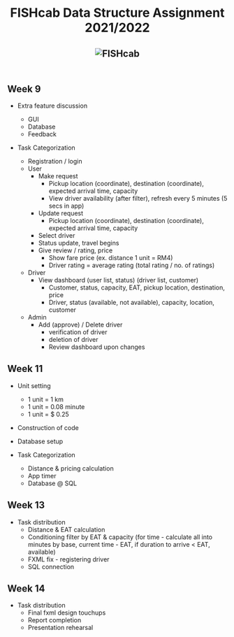 <header>
  <h1 align="center">FISHcab Data Structure Assignment 2021/2022</h2>
  <h2 align="center" href="https://ibb.co/NxS46CC"><img src="https://i.ibb.co/F6VPb33/zoomed-removebg-preview.png" alt="FISHcab"></a>
</header>

## Week 9

  - Extra feature discussion
    - GUI
    - Database
    - Feedback
  
  - Task Categorization
    - Registration / login
    - User
      -  Make request
         - Pickup location (coordinate), destination (coordinate), expected arrival time, capacity
         - View driver availability (after filter), refresh every 5 minutes (5 secs in app)
      -  Update request
         - Pickup location (coordinate), destination (coordinate), expected arrival time, capacity
      -  Select driver
      -  Status update, travel begins
      -  Give review / rating, price
         - Show fare price (ex. distance 1 unit = RM4)
         - Driver rating = average rating (total rating / no. of ratings)
    - Driver
      - View dashboard (user list, status) (driver list, customer)
         - Customer, status, capacity, EAT, pickup location, destination, price
         - Driver, status (available, not available), capacity, location, customer
    - Admin
      - Add (approve) / Delete driver
         - verification of driver
         - deletion of driver
         - Review dashboard upon changes

## Week 11

  - Unit setting 
    - 1 unit = 1 km
    - 1 unit = 0.08 minute
    - 1 unit = $ 0.25
 
  - Construction of code
  - Database setup 
  
  - Task Categorization
    - Distance & pricing calculation
    - App timer
    - Database @ SQL
  
## Week 13

  - Task distribution
    - Distance & EAT calculation 
    - Conditioning filter by EAT & capacity (for time - calculate all into minutes by base, current time - EAT, if duration to arrive < EAT, available)
    - FXML fix - registering driver
    - SQL connection

## Week 14

  - Task distribution
    - Final fxml design touchups
    - Report completion
    - Presentation rehearsal
